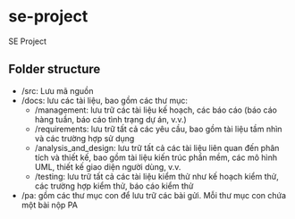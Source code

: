 # se-project
SE Project

## Folder structure
- /src: Lưu mã nguồn
- /docs: lưu các tài liệu, bao gồm các thư mục:
    - /management:  lưu trữ các tài liệu kế hoạch, các báo cáo (báo cáo hàng
tuần, báo cáo tình trạng dự án, v.v.)
    - /requirements: lưu trữ tất cả các yêu cầu, bao gồm tài liệu tầm nhìn và các
trường hợp sử dụng
    - /analysis_and_design: lưu trữ tất cả các tài liệu liên quan đến phân tích và
thiết kế, bao gồm tài liệu kiến trúc phần mềm, các mô hình UML, thiết kế
giao diện người dùng, v.v.
    - /testing: lưu trữ tất cả các tài liệu kiểm thử như kế hoạch kiểm thử, các
trường hợp kiểm thử, báo cáo kiểm thử
- /pa: gồm các thư mục con để lưu trữ các bài gửi. Mỗi thư mục con chứa một bài
nộp PA
